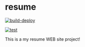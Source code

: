 # resume
[![build-deploy](https://github.com/ivanmarinoff/resume/actions/workflows/deploy.yml/badge.svg)](https://github.com/ivanmarinoff/resume/actions/workflows/deploy.yml)

[![test](https://github.com/ivanmarinoff/resume/actions/workflows/test.yml/badge.svg)](https://github.com/ivanmarinoff/resume/actions/workflows/test.yml)

This is a my resume WEB site project!
